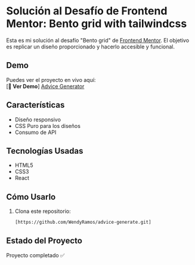 # Solución al Desafío de Frontend Mentor: Bento grid with tailwindcss

Esta es mi solución al desafío "Bento grid" de [Frontend Mentor](https://www.frontendmentor.io). El objetivo es replicar un diseño proporcionado y hacerlo accesible y funcional.

## Demo

Puedes ver el proyecto en vivo aquí:  
[**🔗 Ver Demo**] [Advice Generator](https://wendyramos.github.io/advice-generate/)

## Características
- Diseño responsivo
- CSS Puro para los diseños
- Consumo de API

## Tecnologías Usadas
- HTML5
- CSS3 
- React

## Cómo Usarlo
1. Clona este repositorio:
   ```bash
   [https://github.com/WendyRamos/advice-generate.git]

## Estado del Proyecto
Proyecto completado ✅
